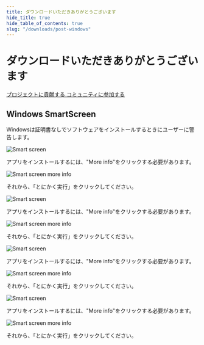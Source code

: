```yaml
---
title: ダウンロードいただきありがとうございます
hide_title: true
hide_table_of_contents: true
slug: "/downloads/post-windows"
---
```


<div className="text-center margin-top--xl">

# ダウンロードいただきありがとうございます

<div className="row margin-bottom--lg padding--sm flex-center">
<a className="button button--outline button--warning button--lg margin--sm" href="/contributing">
  プロジェクトに貢献する
</a>
<a className="button button--outline button--info button--lg margin--sm" href="https://linwood.dev/matrix">
  コミュニティに参加する
</a>

</div>

## Windows SmartScreen


Windowsは証明書なしでソフトウェアをインストールするときにユーザーに警告します。

![Smart screen](/img/smart-screen.png)

アプリをインストールするには、"More info"をクリックする必要があります。

![Smart screen more info](/img/smart-screen-more-info.png)

それから、「とにかく実行」をクリックしてください。

![Smart screen](/img/smart-screen.png)

アプリをインストールするには、"More info"をクリックする必要があります。

![Smart screen more info](/img/smart-screen-more-info.png)

それから、「とにかく実行」をクリックしてください。

![Smart screen](/img/smart-screen.png)

アプリをインストールするには、"More info"をクリックする必要があります。

![Smart screen more info](/img/smart-screen-more-info.png)

それから、「とにかく実行」をクリックしてください。

![Smart screen](/img/smart-screen.png)

アプリをインストールするには、"More info"をクリックする必要があります。

![Smart screen more info](/img/smart-screen-more-info.png)

それから、「とにかく実行」をクリックしてください。

</div>
